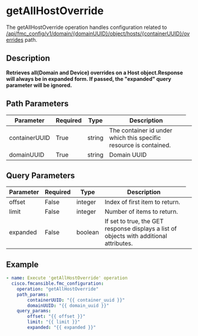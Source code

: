 # getAllHostOverride

The getAllHostOverride operation handles configuration related to [/api/fmc_config/v1/domain/{domainUUID}/object/hosts/{containerUUID}/overrides](/paths//api/fmc_config/v1/domain/{domain_uuid}/object/hosts/{container_uuid}/overrides.md) path.&nbsp;
## Description
**Retrieves all(Domain and Device) overrides on a Host object.Response will always be in expanded form. If passed, the "expanded" query parameter will be ignored.**

## Path Parameters
| Parameter | Required | Type | Description |
| --------- | -------- | ---- | ----------- |
| containerUUID | True | string <td colspan=3> The container id under which this specific resource is contained. |
| domainUUID | True | string <td colspan=3> Domain UUID |

## Query Parameters
| Parameter | Required | Type | Description |
| --------- | -------- | ---- | ----------- |
| offset | False | integer <td colspan=3> Index of first item to return. |
| limit | False | integer <td colspan=3> Number of items to return. |
| expanded | False | boolean <td colspan=3> If set to true, the GET response displays a list of objects with additional attributes. |

## Example
```yaml
- name: Execute 'getAllHostOverride' operation
  cisco.fmcansible.fmc_configuration:
    operation: "getAllHostOverride"
    path_params:
        containerUUID: "{{ container_uuid }}"
        domainUUID: "{{ domain_uuid }}"
    query_params:
        offset: "{{ offset }}"
        limit: "{{ limit }}"
        expanded: "{{ expanded }}"

```